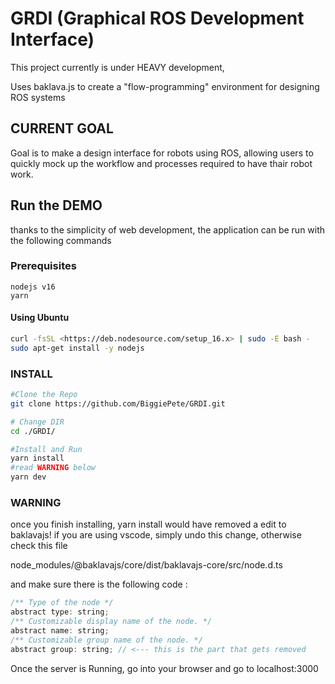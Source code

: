 # GRDI (Graphical ROS Development Interface)

This project currently is under HEAVY development,

Uses baklava.js to create a "flow-programming" environment for designing ROS systems

## CURRENT GOAL

Goal is to make a design interface for robots using ROS, allowing users to quickly mock up the workflow and processes required to have thair robot work.

## Run the DEMO

thanks to the simplicity of web development, the application can be run with the following commands

### Prerequisites

    nodejs v16
    yarn

#### Using Ubuntu

```bash
curl -fsSL <https://deb.nodesource.com/setup_16.x> | sudo -E bash -
sudo apt-get install -y nodejs
```

### INSTALL

```bash
#Clone the Repo
git clone https://github.com/BiggiePete/GRDI.git

# Change DIR
cd ./GRDI/

#Install and Run
yarn install
#read WARNING below
yarn dev
```

### WARNING

once you finish installing, yarn install would have removed a edit to baklavajs! if you are using vscode, simply undo this change, otherwise check this file

node_modules/@baklavajs/core/dist/baklavajs-core/src/node.d.ts

and make sure there is the following code : 

```js
/** Type of the node */
abstract type: string;
/** Customizable display name of the node. */
abstract name: string;
/** Customizable group name of the node. */
abstract group: string; // <--- this is the part that gets removed
```

Once the server is Running, go into your browser and go to localhost:3000

